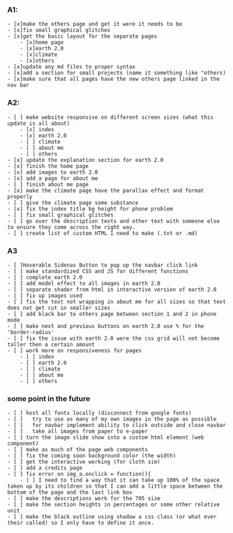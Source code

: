 ### A1:
	- [x]make the others page and get it were it needs to be
	- [x]fix small graphical glitches
	- [x]get the basic layout for the separate pages
		- [x]home page
		- [x]earth 2.0
		- [x]climate
		- [x]others
	- [x]update any md files to proper syntax
	- [x]add a section for small projects (name it something like "others)
	- [x]make sure that all pages have the new others page linked in the nav bar
     
### A2:
	- [ ] make website responsive on different screen sizes (what this update is all about) 
		- [x] index
		- [x] earth 2.0
		- [ ] climate
		- [ ] about me
		- [ ] others
	- [x] update the explanation section for earth 2.0
	- [x] finish the home page
	- [x] add images to earth 2.0
	- [x] add a page for about me
	- [ ] finish about me page
	- [x] make the climate page have the parallax effect and format properly
	- [ ] give the climate page some substance 
	- [x] fix the index title bg height for phone problem
	- [ ] fix small graphical glitches
	- [ ] go over the description texts and other text with someone else to ensure they come across the right way.
	- [ ] create list of custom HTML I need to make (.txt or .md)
### A3
	- [ ]Hoverable Sidenav Button to pop up the navbar click link
	- [ ] make standardized CSS and JS for different functions 
	- [ ] complete earth 2.0
	- [ ] add model effect to all images in earth 2.0
	- [ ] separate shader from html in interactive version of earth 2.0
	- [ ] fix up images used
	- [ ] fix the text not wrapping in about me for all sizes so that text does not get cut in smaller sizes
	- [ ] add black bar to others page between section 1 and 2 in phone mode
	- [ ] make next and previous buttons on earth 2.0 use % for the 'border-radius'
	- [ ] fix the issue with earth 2.0 were the css grid will not become taller then a certain amount
	- [ ] work more on responsiveness for pages
		- [ ] index
		- [ ] earth 2.0
		- [ ] climate
		- [ ] about me
		- [ ] others
	
### some point in the future
	- [ ] host all fonts locally (disconnect from google fonts)
	- [ ]	try to use as many of my own images in the page as possible
	- [ ]	for navbar implement ability to click outside and close navbar
	- [ ]	take all images from paper to e-paper
	- [ ] turn the image slide show into a custom html element (web component)
	- [ ] make as much of the page web components 
	- [ ] fix the coming soon background color (the width)
	- [ ] get the interactive working (for cloth sim)
	- [ ] add a credits page
	- [ ] fix error on img_a.onclick = function(){
		- [ ] I need to find a way that it can take up 100% of the space taken up by its children so that I can add a little space between the bottom of the page and the last link box
	- [ ] make the descriptions work for the 705 size
	- [ ] make the section heights in percentages or some other relative unit
	- [ ] make the black outline using shadow a css class (or what ever their called) so I only have to define it once. 
